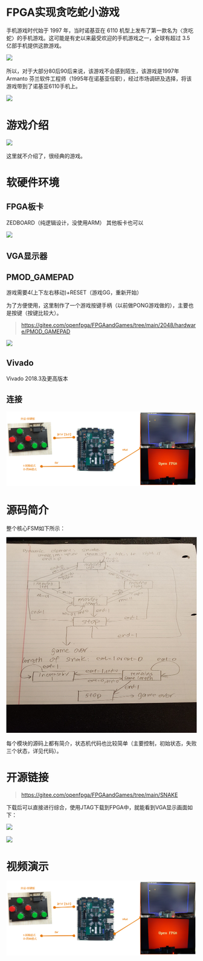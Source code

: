 # FPGA实现贪吃蛇小游戏

手机游戏时代始于 1997 年，当时诺基亚在 6110 机型上发布了第一款名为〈贪吃蛇〉的手机游戏。这可能是有史以来最受欢迎的手机游戏之一，全球有超过 3.5 亿部手机提供这款游戏。


![](https://files.mdnice.com/user/17442/963aa131-df46-48f6-8b8e-31d448d46b49.png)


所以，对于大部分80后90后来说，该游戏不会感到陌生，该游戏是1997年Armanto 芬兰软件工程师（1995年在诺基亚任职），经过市场调研及选择，将该游戏带到了诺基亚6110手机上。

![](https://files.mdnice.com/user/17442/c5a1053b-586e-4d42-9367-56aa8e900859.png)

# 游戏介绍

![](https://files.mdnice.com/user/17442/8c2f1276-2dfe-4e16-bb58-987472ac88d4.png)

这里就不介绍了，很经典的游戏。

# 软硬件环境

## FPGA板卡

ZEDBOARD（纯逻辑设计，没使用ARM） 其他板卡也可以


![](https://files.mdnice.com/user/17442/e0991695-9fce-441f-b99e-647c1369bd9b.png)

## VGA显示器




## PMOD_GAMEPAD

游戏需要4(上下左右移动)+RESET（游戏GG，重新开始）

为了方便使用，这里制作了一个游戏按键手柄（以前做PONG游戏做的），主要也是按键（按键比较大）。

> https://gitee.com/openfpga/FPGAandGames/tree/main/2048/hardware/PMOD_GAMEPAD

![](https://files.mdnice.com/user/17442/c580010b-efbe-4cf9-a9f9-095d9cc93efe.jpg)



## Vivado

Vivado 2018.3及更高版本

## 连接


![](https://github.com/suisuisi/FPGAandGames/blob/main/SNAKE/DOC/%E6%9E%B6%E6%9E%84%E5%9B%BE.png?raw=true)


# 源码简介

整个核心FSM如下所示：



![](https://github.com/suisuisi/FPGAandGames/blob/main/SNAKE/DOC/FSM.jpg?raw=true)


每个模块的源码上都有简介，状态机代码也比较简单（主要控制，初始状态，失败三个状态，详见代码）。


# 开源链接

> https://gitee.com/openfpga/FPGAandGames/tree/main/SNAKE

下载后可以直接进行综合，使用JTAG下载到FPGA中，就能看到VGA显示画面如下：

![](https://github.com/suisuisi/FPGAandGames/blob/main/SNAKE/DOC/%E8%BF%90%E8%A1%8C%E5%9B%BE.JPG?raw=true)


![](https://github.com/suisuisi/FPGAandGames/blob/main/SNAKE/DOC/gameover.JPG?raw=true)




# 视频演示

[![FPGA实现贪吃蛇小游戏](https://github.com/suisuisi/FPGAandGames/blob/main/SNAKE/DOC/%E6%9E%B6%E6%9E%84%E5%9B%BE.png?raw=true)](https://www.bilibili.com/video/bv1hR4y1N739)



